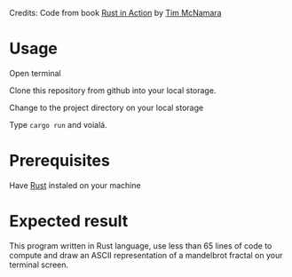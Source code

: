 Credits: Code from book [Rust in Action](https://www.rustinaction.com/) by [Tim McNamara](https://twitter.com/timClicks)

# Usage

Open terminal

Clone this repository from github into your local storage.

Change to the project directory on your local storage

Type `cargo run` and voialá.

# Prerequisites

Have [Rust](https://www.rust-lang.org/tools/install) instaled on your machine

# Expected result

This program written in Rust language, use less than 65 lines of code to compute and draw an ASCII representation of a mandelbrot fractal on your terminal screen.